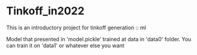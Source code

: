 # Tinkoff_in2022

This is an introductory project for tinkoff generation :: ml

Model that presented in 'model.pickle' trained at data in 'data0' folder. You can train it on 'data1' or whatever else you want
